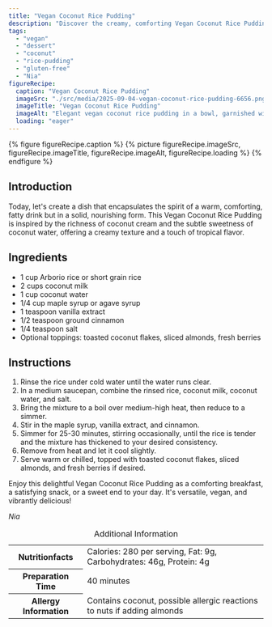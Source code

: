 ```yaml
---
title: "Vegan Coconut Rice Pudding"
description: "Discover the creamy, comforting Vegan Coconut Rice Pudding, perfect for any time of the day. A vegan twist on a classic dessert, rich in tropical flavors."
tags:
  - "vegan"
  - "dessert"
  - "coconut"
  - "rice-pudding"
  - "gluten-free"
  - "Nia"
figureRecipe: 
  caption: "Vegan Coconut Rice Pudding"
  imageSrc: "./src/media/2025-09-04-vegan-coconut-rice-pudding-6656.png"
  imageTitle: "Vegan Coconut Rice Pudding"
  imageAlt: "Elegant vegan coconut rice pudding in a bowl, garnished with coconut flakes, almonds, and berries, beside a glass of coconut water on a wooden table."
  loading: "eager"
---
```


{% figure figureRecipe.caption %}
{% picture figureRecipe.imageSrc, figureRecipe.imageTitle, figureRecipe.imageAlt, figureRecipe.loading %}
{% endfigure %}

## Introduction

Today, let's create a dish that encapsulates the spirit of a warm, comforting, fatty drink but in a solid, nourishing form. This Vegan Coconut Rice Pudding is inspired by the richness of coconut cream and the subtle sweetness of coconut water, offering a creamy texture and a touch of tropical flavor.

## Ingredients

- 1 cup Arborio rice or short grain rice
- 2 cups coconut milk
- 1 cup coconut water
- 1/4 cup maple syrup or agave syrup
- 1 teaspoon vanilla extract
- 1/2 teaspoon ground cinnamon
- 1/4 teaspoon salt
- Optional toppings: toasted coconut flakes, sliced almonds, fresh berries

## Instructions

1. Rinse the rice under cold water until the water runs clear.
2. In a medium saucepan, combine the rinsed rice, coconut milk, coconut water, and salt.
3. Bring the mixture to a boil over medium-high heat, then reduce to a simmer.
4. Stir in the maple syrup, vanilla extract, and cinnamon.
5. Simmer for 25-30 minutes, stirring occasionally, until the rice is tender and the mixture has thickened to your desired consistency.
6. Remove from heat and let it cool slightly.
7. Serve warm or chilled, topped with toasted coconut flakes, sliced almonds, and fresh berries if desired.

Enjoy this delightful Vegan Coconut Rice Pudding as a comforting breakfast, a satisfying snack, or a sweet end to your day. It's versatile, vegan, and vibrantly delicious!

*Nia*

<table><caption class='sr-only'>Additional Information</caption><tr><th>Nutritionfacts</th><td>Calories: 280 per serving, Fat: 9g, Carbohydrates: 46g, Protein: 4g&nbsp;</td></tr><tr><th>Preparation Time</th><td>40 minutes&nbsp;</td></tr><tr><th>Allergy Information</th><td>Contains coconut, possible allergic reactions to nuts if adding almonds&nbsp;</td></tr></table>

